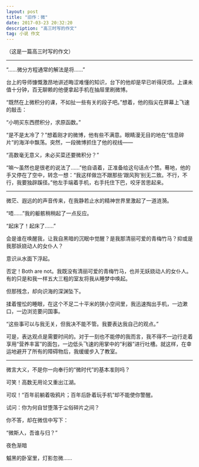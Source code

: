 ```yaml
---
layout: post
title: "旧作：微"
date: 2017-03-23 20:32:20
description: "高三时写的作文"
tag: 小说 作文
---
```


（这是一篇高三时写的作文）

---

“……微分方程通常的解法是将……”

台上的导师慷慨激昂地讲述晦涩难懂的知识，台下的他却是早已听得厌烦。上课未值十分钟，百无聊赖的他便拿起手机在抽屉里刷微博。

“既然在上微积分的课，不如扯一些有关的段子吧。”想着，他的指尖在屏幕上飞速的敲击：

“小明买东西攒积分，求原函数。”

“是不是太冷了？”想着刚才的微博，他有些不满意。眼睛漫无目的地在“信息碎片”的海洋中飘荡。突然，一段微博抓住了他的视线——

“高数毫无意义，未必买菜还要微积分？”

“嘛～虽然也是很老的说法了……”他自语着，正准备给这句话点个赞。蓦地，他的手又停在了空中，转念一想：“我这样做岂不跟那些‘跟风狗’别无二致。不行，不行，我要独辟蹊径。”他左手端着手机，右手托住下巴，咬牙苦思起来。

---


微茫、遐远的的声音传来，在我静若止水的精神世界里激起了一道涟漪。

“唔……”我的躯骸稍稍起了一点反应。

“起床了！起床了……”

会是谁在唤醒我，让我自黑暗的沉眠中觉醒？是我那清丽可爱的青梅竹马？抑或是我那妖娆动人的女仆人？

意识从水面下浮起。

否定！Both are not。我既没有清丽可爱的青梅竹马，也并无妖娆动人的女仆人。有的只是和我一样五大三粗的室友将我从睡梦中唤起。

但那残念，却向识海的深渊坠下。

揉着惺忪的睡眼，在这个不足二十平米的狭小空间里，我迅速掏出手机，一边漱口，一边浏览要问国事。

“这些事可以与我无关，但我决不能不管。我要表达我自己的观点。”

可是，表达观点是需要时间的。对于一刻也不能停的我而言，我不得不一边行走着享用“营养丰富”的面包，一边低头飞速的用掌中的“利器”进行吐槽。就这样，在幸运地避开了所有的障碍物后，我缓缓步入了教室。

---


微言大义，不是你一向奉行的“微时代”的基本准则吗？

可笑！高数无用论又重出江湖。

可叹！“百年前躺着吸鸦片；百年后卧着玩手机”却不能使你警醒。

试问：你为何自甘堕落于尘俗碎片之间？

你不答，却在微信中写下：

“微斯人，吾谁与归？”

 

夜色渐暗

魆黑的卧室里，灯影忽微……

